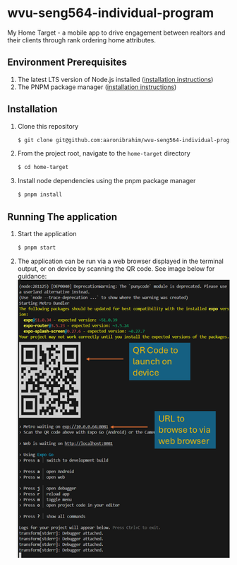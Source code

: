 # wvu-seng564-individual-program
My Home Target - a mobile app to drive engagement between realtors and their clients through rank ordering home attributes.

## Environment Prerequisites

1. The latest LTS version of Node.js installed ([installation instructions](https://nodejs.org/en/learn/getting-started/how-to-install-nodejs))
2. The PNPM package manager ([installation instructions](https://pnpm.io/installation))


## Installation

1. Clone this repository  
    ```bash
    $ git clone git@github.com:aaronibrahim/wvu-seng564-individual-program.git
    ```
2. From the project root, navigate to the `home-target` directory
    ```bash
    $ cd home-target
    ```
3. Install node dependencies using the pnpm package manager
    ```bash
    $ pnpm install
    ```
## Running The application
1. Start the application
    ```bash
    $ pnpm start
    ```
2. The application can be run via a web browser displayed in the terminal output, or on device by scanning the QR code. See image below for guidance:  
  ![expo go run terminal guidance](docs/expo-go-run-terminal-screenshot.png)
